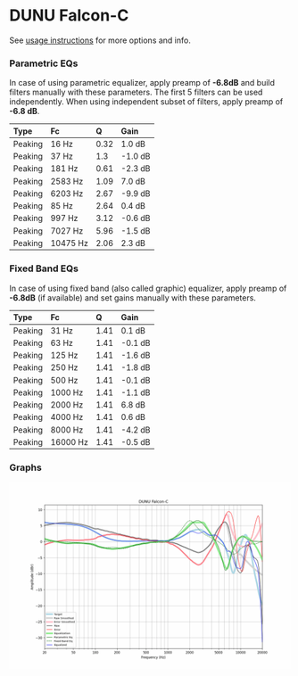 # DUNU Falcon-C
See [usage instructions](https://github.com/jaakkopasanen/AutoEq#usage) for more options and info.

### Parametric EQs
In case of using parametric equalizer, apply preamp of **-6.8dB** and build filters manually
with these parameters. The first 5 filters can be used independently.
When using independent subset of filters, apply preamp of **-6.8 dB**.

| Type    | Fc       |    Q | Gain    |
|:--------|:---------|:-----|:--------|
| Peaking | 16 Hz    | 0.32 | 1.0 dB  |
| Peaking | 37 Hz    | 1.3  | -1.0 dB |
| Peaking | 181 Hz   | 0.61 | -2.3 dB |
| Peaking | 2583 Hz  | 1.09 | 7.0 dB  |
| Peaking | 6203 Hz  | 2.67 | -9.9 dB |
| Peaking | 85 Hz    | 2.64 | 0.4 dB  |
| Peaking | 997 Hz   | 3.12 | -0.6 dB |
| Peaking | 7027 Hz  | 5.96 | -1.5 dB |
| Peaking | 10475 Hz | 2.06 | 2.3 dB  |

### Fixed Band EQs
In case of using fixed band (also called graphic) equalizer, apply preamp of **-6.8dB**
(if available) and set gains manually with these parameters.

| Type    | Fc       |    Q | Gain    |
|:--------|:---------|:-----|:--------|
| Peaking | 31 Hz    | 1.41 | 0.1 dB  |
| Peaking | 63 Hz    | 1.41 | -0.1 dB |
| Peaking | 125 Hz   | 1.41 | -1.6 dB |
| Peaking | 250 Hz   | 1.41 | -1.8 dB |
| Peaking | 500 Hz   | 1.41 | -0.1 dB |
| Peaking | 1000 Hz  | 1.41 | -1.1 dB |
| Peaking | 2000 Hz  | 1.41 | 6.8 dB  |
| Peaking | 4000 Hz  | 1.41 | 0.6 dB  |
| Peaking | 8000 Hz  | 1.41 | -4.2 dB |
| Peaking | 16000 Hz | 1.41 | -0.5 dB |

### Graphs
![](./DUNU%20Falcon-C.png)